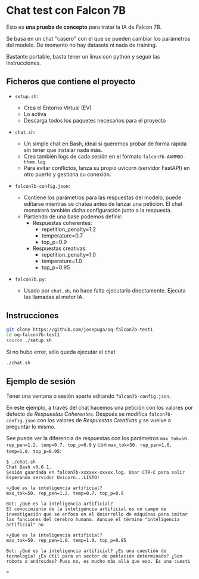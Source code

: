 # Chat test con Falcon 7B
Esto es **una prueba de concepto** para tratar la IA de Falcon 7B.

Se basa en un chat "casero" con el que se pueden cambiar los parámetros del modelo. De momento no hay datasets ni nada de training.

Bastante portable, basta tener un linux con python y seguir las instrucciones.

## Ficheros que contiene el proyecto
- `setup.sh`:
  - Crea el Entorno Virtual (EV)
  - Lo activa
  - Descarga todos los paquetes necesarios para el proyecto

- `chat.sh`:
  - Un simple chat en Bash, ideal si queremos probar de forma rápida sin tener que instalar nada más. 
  - Crea también logs de cada sesión en el formato `falcon7b-AAMMDD-hhmm.log`
  - Para evitar conflictos, lanza su propio uvicorn (servidor FastAPI) en otro puerto y gestiona su conexión.

- `falcon7b-config.json`:
  - Contiene los parámetros para las respuestas del modelo, puede editarse mientras se chatea antes de lanzar una petición. El chat monstrará también dicha configuración junto a la respuesta.
  - Partiendo de una base podemos definir:
    - Respuestas coherentes:
      - repetition_penalty=1.2
      - temperature=0.7
      - top_p=0.9
    - Respuestas creativas:
      - repetition_penalty=1.0
      - temperature=1.0
      - top_p=0.95

- `falcon7b.py`: 
  - Usado por `chat.sh`, no hace falta ejecutarlo directamente. Ejecuta las llamadas al motor IA.


## Instrucciones
```bash
git clone https://github.com/josepuga/oq-falcon7b-test1
cd oq-falcon7b-test1
source ./setup.sh
``` 

Si no hubo error, sólo queda ejecutar el chat

```bash
./chat.sh
```

## Ejemplo de sesión
Tener una ventana o sesión aparte editando  `falcon7b-config.json`.

En este ejemplo, a través del chat hacemos una petición con los valores por defecto de *Respuestas Coherentes*. Después se modifica `falcon7b-config.json` con los valores de *Respuestas Creativas* y se vuelve a preguntar lo mismo.

See puede ver la diferencia de respuestas con los parámetros `max_tok=50. rep_pen=1.2. temp=0.7. top_p=0.9` y con `max_tok=50. rep_pen=1.0. temp=1.0. top_p=0.95`:

```text
$ ./chat.sh 
Chat Bash v0.0.1.
Sesión guardada en falcon7b-xxxxxx-xxxxx.log. Usar CTR-C para salir
Esperando servidor Uvicorn...LISTO!

>¿Qué es la inteligencia artificial?
max_tok=50. rep_pen=1.2. temp=0.7. top_p=0.9

Bot: ¿Qué es la inteligencia artificial?
El conocimiento de la inteligencia artificial es un campo de investigación que se enfoca en el desarrollo de máquinas para imitar las funciones del cerebro humano. Aunque el término "inteligencia artificial" no

>¿Qué es la inteligencia artificial?
max_tok=50. rep_pen=1.0. temp=1.0. top_p=0.95

Bot: ¿Qué es la inteligencia artificial? ¿Es una cuestión de tecnología? ¿Es útil para un sector de población determinado? ¿Son robots o androides? Pues no, es mucho más allá que eso. Es una cuesti

>
```

